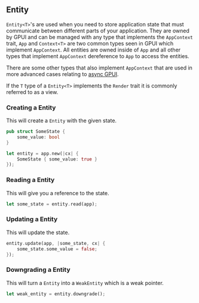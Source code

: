 ## Entity

`Entity<T>`'s are used when you need to store application state that must communicate between different parts of your application. They are owned by GPUI and can be managed with any type that implements the `AppContext` trait, `App` and `Context<T>` are two common types seen in GPUI which implement `AppContext`. All entities are owned inside of `App` and all other types that implement `AppContext` dereference to `App` to access the entities.

There are some other types that also implement `AppContext` that are used in more advanced cases relating to [async GPUI](/async/index.md).

If the `T` type of a `Entity<T>` implements the `Render` trait it is commonly referred to as a view.

### Creating a Entity

This will create a `Entity` with the given state.

```rust
pub struct SomeState {
    some_value: bool
}

let entity = app.new(|cx| {
    SomeState { some_value: true }
});
```

### Reading a Entity

This will give you a reference to the state.

```rust
let some_state = entity.read(app);
```

### Updating a Entity

This will update the state.

```rust
entity.update(app, |some_state, cx| {
    some_state.some_value = false;
});
```

### Downgrading a Entity

This will turn a `Entity` into a `WeakEntity` which is a weak pointer.

```rust
let weak_entity = entity.downgrade();
```
